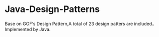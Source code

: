 # Java-Design-Patterns
Base on GOF‘s Design Pattern,A total of 23 design patters are included，Implemented by Java.
